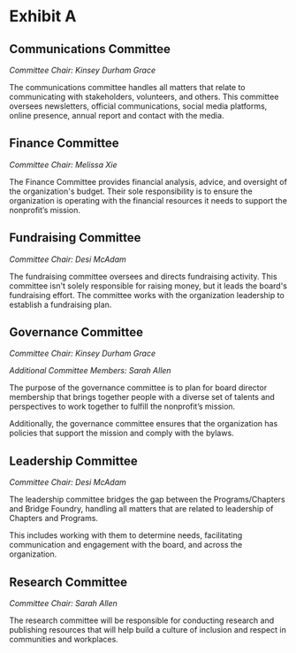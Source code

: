 # Exhibit A


## Communications Committee

_Committee Chair:  Kinsey Durham Grace_

The communications committee handles all matters that relate to communicating with stakeholders, volunteers, and others.  This committee oversees newsletters, official communications, social media platforms, online presence, annual report and contact with the media.


## Finance Committee

_Committee Chair:  Melissa Xie_

The Finance Committee provides financial analysis, advice, and oversight of the organization's budget. Their sole responsibility is to ensure the organization is operating with the financial resources it needs to support the nonprofit’s mission.


## Fundraising Committee

_Committee Chair: Desi McAdam_

The fundraising committee oversees and directs fundraising activity. This committee isn't solely responsible for raising money, but it leads the board's fundraising effort. The committee works with the organization leadership to establish a fundraising plan.


## Governance Committee 

_Committee Chair:  Kinsey Durham Grace_

_Additional Committee Members: Sarah Allen_

The purpose of the governance committee is to plan for board director membership that brings together people with a diverse set of talents and perspectives to work together to fulfill the nonprofit’s mission.

Additionally, the governance committee ensures that the organization has policies that support the mission and comply with the bylaws.


## Leadership Committee

_Committee Chair:  Desi McAdam_

The leadership committee bridges the gap between the Programs/Chapters and Bridge Foundry, handling all matters that are related to leadership of Chapters and Programs.

This includes working with them to determine needs, facilitating communication and engagement with the board, and across the organization.


## Research Committee

_Committee Chair:  Sarah Allen_

The research committee will be responsible for conducting research and publishing resources that will help build a culture of inclusion and respect in communities and workplaces.
